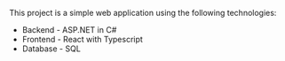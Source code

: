 
This project is a simple web application using the following technologies:
- Backend - ASP.NET in C#
- Frontend - React with Typescript
- Database - SQL
